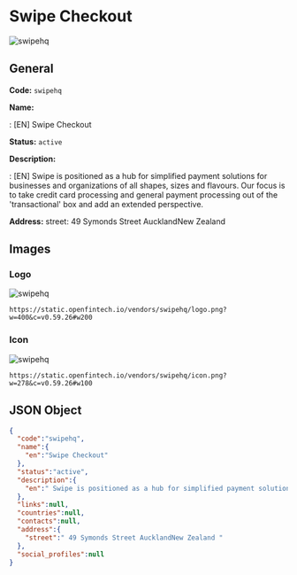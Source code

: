 
# Swipe Checkout 
![swipehq](https://static.openfintech.io/vendors/swipehq/logo.png?w=400&c=v0.59.26#w200)  

## General 
 
**Code:** `swipehq` 
 
**Name:** 
 
:	[EN] Swipe Checkout 
 
**Status:** `active` 
 
**Description:** 
 
: [EN]  Swipe is positioned as a hub for simplified payment solutions for businesses and organizations of all shapes, sizes and flavours. Our focus is to take credit card processing and general payment processing out of the 'transactional' box and add an extended perspective.  
 
**Address:** 
street:  49 Symonds Street AucklandNew Zealand  

## Images 

### Logo 
 
![swipehq](https://static.openfintech.io/vendors/swipehq/logo.png?w=400&c=v0.59.26#w200)  

```
https://static.openfintech.io/vendors/swipehq/logo.png?w=400&c=v0.59.26#w200
```  

### Icon 
 
![swipehq](https://static.openfintech.io/vendors/swipehq/icon.png?w=278&c=v0.59.26#w100)  

```
https://static.openfintech.io/vendors/swipehq/icon.png?w=278&c=v0.59.26#w100
```  

## JSON Object 

```json
{
  "code":"swipehq",
  "name":{
    "en":"Swipe Checkout"
  },
  "status":"active",
  "description":{
    "en":" Swipe is positioned as a hub for simplified payment solutions for businesses and organizations of all shapes, sizes and flavours. Our focus is to take credit card processing and general payment processing out of the 'transactional' box and add an extended perspective. "
  },
  "links":null,
  "countries":null,
  "contacts":null,
  "address":{
    "street":" 49 Symonds Street AucklandNew Zealand "
  },
  "social_profiles":null
}
```  

